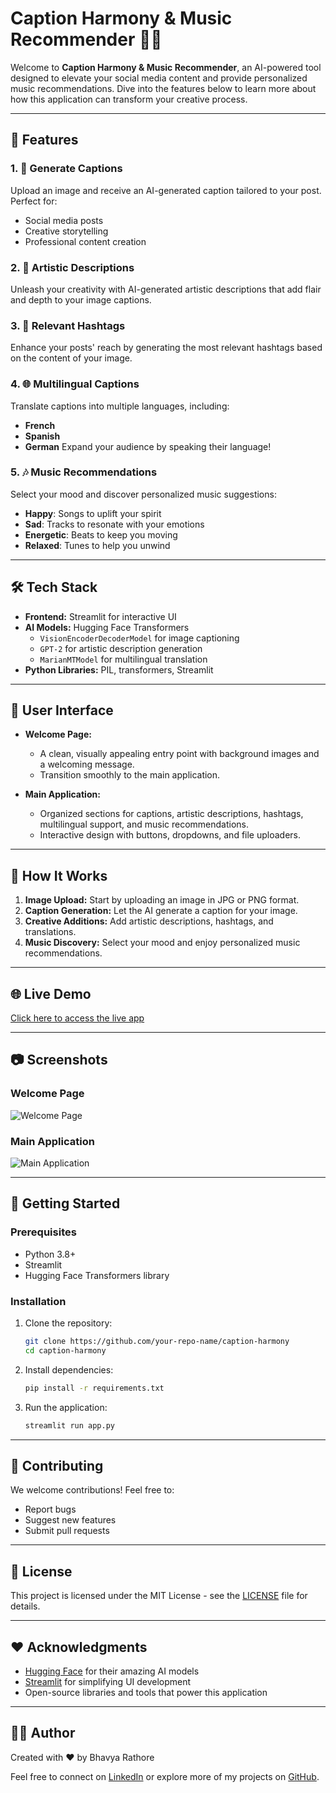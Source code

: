 # Caption Harmony & Music Recommender 🎵📸

Welcome to **Caption Harmony & Music Recommender**, an AI-powered tool designed to elevate your social media content and provide personalized music recommendations. Dive into the features below to learn more about how this application can transform your creative process.

---

## 🌟 Features

### 1. 📝 Generate Captions
Upload an image and receive an AI-generated caption tailored to your post. Perfect for:
- Social media posts
- Creative storytelling
- Professional content creation

### 2. 🎨 Artistic Descriptions
Unleash your creativity with AI-generated artistic descriptions that add flair and depth to your image captions.

### 3. 🔖 Relevant Hashtags
Enhance your posts' reach by generating the most relevant hashtags based on the content of your image.

### 4. 🌐 Multilingual Captions
Translate captions into multiple languages, including:
- **French**
- **Spanish**
- **German**
Expand your audience by speaking their language!

### 5. 🎶 Music Recommendations
Select your mood and discover personalized music suggestions:
- **Happy**: Songs to uplift your spirit
- **Sad**: Tracks to resonate with your emotions
- **Energetic**: Beats to keep you moving
- **Relaxed**: Tunes to help you unwind

---

## 🛠️ Tech Stack

- **Frontend:** Streamlit for interactive UI
- **AI Models:** Hugging Face Transformers
  - `VisionEncoderDecoderModel` for image captioning
  - `GPT-2` for artistic description generation
  - `MarianMTModel` for multilingual translation
- **Python Libraries:** PIL, transformers, Streamlit

---

## 🎨 User Interface
- **Welcome Page:** 
  - A clean, visually appealing entry point with background images and a welcoming message.
  - Transition smoothly to the main application.

- **Main Application:**
  - Organized sections for captions, artistic descriptions, hashtags, multilingual support, and music recommendations.
  - Interactive design with buttons, dropdowns, and file uploaders.

---

## 🎥 How It Works
1. **Image Upload:** Start by uploading an image in JPG or PNG format.
2. **Caption Generation:** Let the AI generate a caption for your image.
3. **Creative Additions:** Add artistic descriptions, hashtags, and translations.
4. **Music Discovery:** Select your mood and enjoy personalized music recommendations.

---

## 🌐 Live Demo
[Click here to access the live app](#) 

---

## 📷 Screenshots

### Welcome Page
![Welcome Page](https://media.istockphoto.com/id/1195616529/vector/white-studio-background-vector-template.jpg?s=612x612&w=0&k=20&c=tJvHZRmJxzIiQFio5b2vUgrooArpN8Q7xi-yYkLOWzk=)

### Main Application
![Main Application](https://c4.wallpaperflare.com/wallpaper/445/123/761/soft-gradient-solid-color-gradient-hd-wallpaper-preview.jpg)

---

## 🚀 Getting Started

### Prerequisites
- Python 3.8+
- Streamlit
- Hugging Face Transformers library

### Installation
1. Clone the repository:
   ```bash
   git clone https://github.com/your-repo-name/caption-harmony
   cd caption-harmony
   ```
2. Install dependencies:
   ```bash
   pip install -r requirements.txt
   ```
3. Run the application:
   ```bash
   streamlit run app.py
   ```

---

## 🤝 Contributing
We welcome contributions! Feel free to:
- Report bugs
- Suggest new features
- Submit pull requests

---

## 📜 License
This project is licensed under the MIT License - see the [LICENSE](LICENSE) file for details.

---

## ❤️ Acknowledgments
- [Hugging Face](https://huggingface.co/) for their amazing AI models
- [Streamlit](https://streamlit.io/) for simplifying UI development
- Open-source libraries and tools that power this application

---

## 👩‍💻 Author
Created with ❤️ by Bhavya Rathore

Feel free to connect on [LinkedIn](#) or explore more of my projects on [GitHub](#). 
